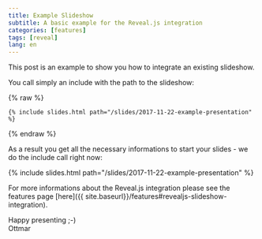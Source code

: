 ```yaml
---
title: Example Slideshow
subtitle: A basic example for the Reveal.js integration
categories: [features]
tags: [reveal]
lang: en
---
```

This post is an example to show you how to integrate an existing slideshow.

You call simply an include with the path to the slideshow:

{% raw %}
```liquid
{% include slides.html path="/slides/2017-11-22-example-presentation" %}
```
{% endraw %}

As a result you get all the necessary informations to start your slides - we do the include call right now:

{% include slides.html path="/slides/2017-11-22-example-presentation" %}

For more informations about the Reveal.js integration please see the features page [here]({{ site.baseurl}}/features#revealjs-slideshow-integration).

Happy presenting ;-)  
Ottmar
